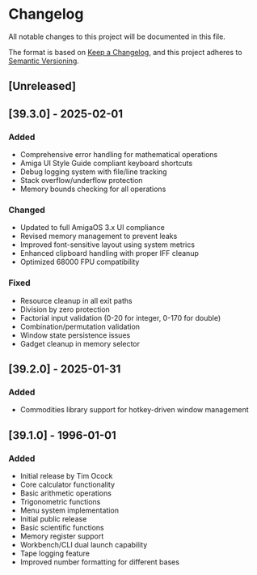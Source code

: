 # Changelog

All notable changes to this project will be documented in this file.

The format is based on [Keep a Changelog](https://keepachangelog.com/en/1.0.0/),
and this project adheres to [Semantic Versioning](https://semver.org/spec/v2.0.0.html).

## [Unreleased]

## [39.3.0] - 2025-02-01
### Added
- Comprehensive error handling for mathematical operations
- Amiga UI Style Guide compliant keyboard shortcuts
- Debug logging system with file/line tracking
- Stack overflow/underflow protection
- Memory bounds checking for all operations

### Changed
- Updated to full AmigaOS 3.x UI compliance
- Revised memory management to prevent leaks
- Improved font-sensitive layout using system metrics
- Enhanced clipboard handling with proper IFF cleanup
- Optimized 68000 FPU compatibility

### Fixed
- Resource cleanup in all exit paths
- Division by zero protection
- Factorial input validation (0-20 for integer, 0-170 for double)
- Combination/permutation validation
- Window state persistence issues
- Gadget cleanup in memory selector

## [39.2.0] - 2025-01-31
### Added
- Commodities library support for hotkey-driven window management

## [39.1.0] - 1996-01-01
### Added
- Initial release by Tim Ocock
- Core calculator functionality
- Basic arithmetic operations
- Trigonometric functions
- Menu system implementation
- Initial public release
- Basic scientific functions
- Memory register support
- Workbench/CLI dual launch capability
- Tape logging feature
- Improved number formatting for different bases
